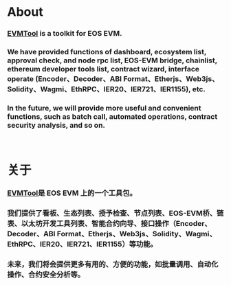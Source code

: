 # About
### [EVMTool](https://evmtool.github.io) is a toolkit for EOS EVM.
### We have provided functions of dashboard, ecosystem list, approval check, and node rpc list, EOS-EVM bridge, chainlist, ethereum developer tools list, contract wizard, interface operate (Encoder、Decoder、ABI Format、Etherjs、Web3js、Solidity、Wagmi、EthRPC、IER20、IER721、IER1155), etc.
### In the future, we will provide more useful and convenient functions, such as batch call, automated operations, contract security analysis, and so on.

<br/>

# 关于
### [EVMTool](https://evmtool.github.io)是 EOS EVM 上的一个工具包。
### 我们提供了看板、生态列表、授予检查、节点列表、EOS-EVM桥、链表、以太坊开发工具列表、智能合约向导、接口操作（Encoder、Decoder、ABI Format、Etherjs、Web3js、Solidity、Wagmi、EthRPC、IER20、IER721、IER1155）等功能。
### 未来，我们将会提供更多有用的、方便的功能，如批量调用、自动化操作、合约安全分析等。

